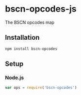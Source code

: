 # bscn-opcodes-js
The BSCN opcodes map

## Installation
``` bash
npm install bscn-opcodes
```

## Setup
### Node.js
``` javascript
var ops = require('bscn-opcodes')
```